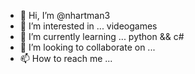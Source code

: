 - 👋 Hi, I’m @nhartman3
- 👀 I’m interested in ... videogames
- 🌱 I’m currently learning ... python && c#
- 💞️ I’m looking to collaborate on ...
- 📫 How to reach me ...

<!---
nhartman3/nhartman3 is a ✨ special ✨ repository because its `README.md` (this file) appears on your GitHub profile.
You can click the Preview link to take a look at your changes.
--->
